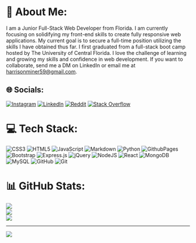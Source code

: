# 💫 About Me:
I am a Junior Full-Stack Web Developer from Florida. I am currently focusing on solidifying my front-end skills to create fully responsive web applications. My current goal is to secure a full-time position utilizing the skills I have obtained thus far. I first graduated from a full-stack boot camp hosted by The University of Central Florida. I love the challenge of learning and growing my skills and confidence in web development. If you want to collaborate, send me a DM on LinkedIn or email me at harrisonminer59@gmail.com.


## 🌐 Socials:
[![Instagram](https://img.shields.io/badge/Instagram-%23E4405F.svg?logo=Instagram&logoColor=white)](https://instagram.com/harrison._.miner) [![LinkedIn](https://img.shields.io/badge/LinkedIn-%230077B5.svg?logo=linkedin&logoColor=white)](https://linkedin.com/in/harrison-d-miner) [![Reddit](https://img.shields.io/badge/Reddit-%23FF4500.svg?logo=Reddit&logoColor=white)](https://reddit.com/user/DrBubbles59) [![Stack Overflow](https://img.shields.io/badge/-Stackoverflow-FE7A16?logo=stack-overflow&logoColor=white)](https://stackoverflow.com/users/22699428) 

# 💻 Tech Stack:
![CSS3](https://img.shields.io/badge/css3-%231572B6.svg?style=for-the-badge&logo=css3&logoColor=white) ![HTML5](https://img.shields.io/badge/html5-%23E34F26.svg?style=for-the-badge&logo=html5&logoColor=white) ![JavaScript](https://img.shields.io/badge/javascript-%23323330.svg?style=for-the-badge&logo=javascript&logoColor=%23F7DF1E) ![Markdown](https://img.shields.io/badge/markdown-%23000000.svg?style=for-the-badge&logo=markdown&logoColor=white) ![Python](https://img.shields.io/badge/python-3670A0?style=for-the-badge&logo=python&logoColor=ffdd54) ![GithubPages](https://img.shields.io/badge/github%20pages-121013?style=for-the-badge&logo=github&logoColor=white) ![Bootstrap](https://img.shields.io/badge/bootstrap-%238511FA.svg?style=for-the-badge&logo=bootstrap&logoColor=white) ![Express.js](https://img.shields.io/badge/express.js-%23404d59.svg?style=for-the-badge&logo=express&logoColor=%2361DAFB) ![jQuery](https://img.shields.io/badge/jquery-%230769AD.svg?style=for-the-badge&logo=jquery&logoColor=white) ![NodeJS](https://img.shields.io/badge/node.js-6DA55F?style=for-the-badge&logo=node.js&logoColor=white) ![React](https://img.shields.io/badge/react-%2320232a.svg?style=for-the-badge&logo=react&logoColor=%2361DAFB) ![MongoDB](https://img.shields.io/badge/MongoDB-%234ea94b.svg?style=for-the-badge&logo=mongodb&logoColor=white) ![MySQL](https://img.shields.io/badge/mysql-4479A1.svg?style=for-the-badge&logo=mysql&logoColor=white) ![GitHub](https://img.shields.io/badge/github-%23121011.svg?style=for-the-badge&logo=github&logoColor=white) ![Git](https://img.shields.io/badge/git-%23F05033.svg?style=for-the-badge&logo=git&logoColor=white)
# 📊 GitHub Stats:
![](https://github-readme-stats.vercel.app/api?username=DrBubblez&theme=dark&hide_border=false&include_all_commits=true&count_private=false)<br/>
![](https://github-readme-streak-stats.herokuapp.com/?user=DrBubblez&theme=dark&hide_border=false)<br/>
![](https://github-readme-stats.vercel.app/api/top-langs/?username=DrBubblez&theme=dark&hide_border=false&include_all_commits=true&count_private=false&layout=compact)

---
[![](https://visitcount.itsvg.in/api?id=DrBubblez&icon=0&color=0)](https://visitcount.itsvg.in)

<!-- Proudly created with GPRM ( https://gprm.itsvg.in ) -->
